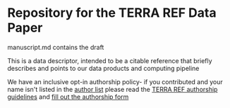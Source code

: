 # Repository for the TERRA REF Data Paper

manuscript.md contains the draft

This is a data descriptor, intended to be a citable reference that briefly describes and points to our data products and computing pipeline

We have an inclusive opt-in authorship policy- if you contributed and your name isn't listed in the [author list](https://docs.google.com/spreadsheets/d/1FnaeJZ1A6r1fa3UvhfczMLKh5CWaSMErBRw4vTKgPe8/edit?usp=sharing) please read the [TERRA REF authorship guidelines](https://terraref.gitbooks.io/terraref-documentation/content/manuscripts-and-authorship.html) and [fill out the authorship form](https://goo.gl/forms/xgzvF2LppMAZrrHx2)
